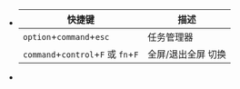 - |快捷键|描述|
  |--|--|
  |`option`+`command`+`esc`|任务管理器|
  |`command`+`control`+`F` 或 `fn`+`F`|全屏/退出全屏 切换|
-